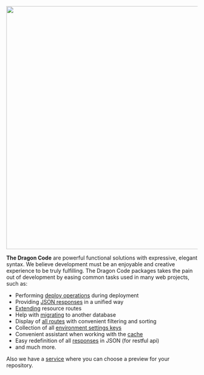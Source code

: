 <p align="center"><a href="https://dragon-code.pro" target="_blank"><img src="https://raw.githubusercontent.com/TheDragonCode/art/main/svg/big.svg" width="640"></a></p>

**The Dragon Code** are powerful functional solutions with expressive, elegant syntax. We believe development must be an enjoyable and creative experience to be truly fulfilling. The Dragon Code packages takes the pain out of development by easing common tasks used in many web projects, such as:

- Performing [deploy operations](https://github.com/TheDragonCode/laravel-deploy-operations) during deployment
- Providing [JSON responses](https://github.com/TheDragonCode/api-response) in a unified way
- [Extending](https://github.com/TheDragonCode/extended-routes) resource routes
- Help with [migrating](https://github.com/TheDragonCode/migrate-db) to another database
- Display of [all routes](https://github.com/TheDragonCode/pretty-routes) with convenient filtering and sorting
- Collection of all [environment settings keys](https://github.com/TheDragonCode/env-sync-laravel)
- Convenient assistant when working with the [cache](https://github.com/TheDragonCode/laravel-cache)
- Easy redefinition of all [responses](https://github.com/TheDragonCode/laravel-json-response) in JSON (for restful api)
- and much more.

Also we have a [service](https://preview.dragon-code.pro) where you can choose a preview for your repository.
